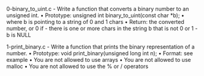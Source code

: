 0-binary_to_uint.c - Write a function that converts a binary number to an unsigned int.
      • Prototype: unsigned int binary_to_uint(const char *b);
      • where b is pointing to a string of 0 and 1 chars
      • Return: the converted number, or 0 if
      - there is one or more chars in the string b that is not 0 or 1
      - b is NULL

1-print_binary.c - Write a function that prints the binary representation of a number.
      • Prototype: void print_binary(unsigned long int n);
      • Format: see example
      • You are not allowed to use arrays
      • You are not allowed to use malloc
      • You are not allowed to use the % or / operators

